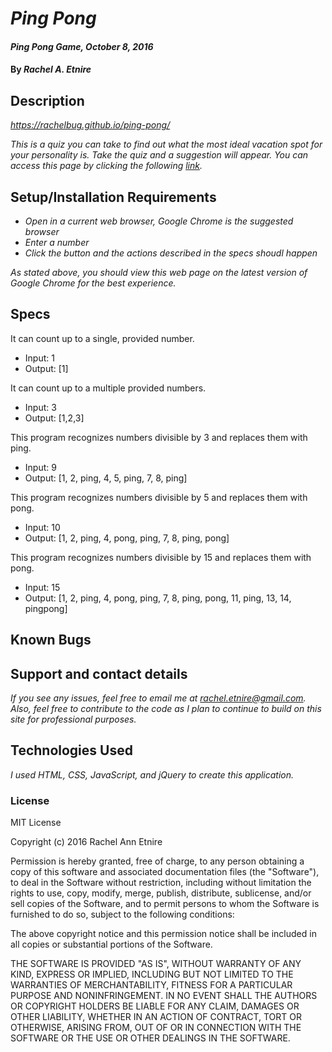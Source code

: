 # _Ping Pong_

#### _Ping Pong Game, October 8, 2016_

#### By _**Rachel A. Etnire**_

## Description

_https://rachelbug.github.io/ping-pong/_

_This is a quiz you can take to find out what the most ideal vacation spot for your personality is.  Take the quiz and a suggestion will appear.  You can access this page by clicking the following [link](https://rachelbug.github.io/tropical-vacations/)._

## Setup/Installation Requirements

* _Open in a current web browser, Google Chrome is the suggested browser_
* _Enter a number_
* _Click the button and the actions described in the specs shoudl happen_

_As stated above, you should view this web page on the latest version of Google Chrome for the best experience._

## Specs

It can count up to a single, provided number.
* Input: 1
* Output: [1]

It can count up to a multiple provided numbers.
* Input: 3
* Output: [1,2,3]

This program recognizes numbers divisible by 3 and replaces them with ping.
* Input: 9
* Output: [1, 2, ping, 4, 5, ping, 7, 8, ping]

This program recognizes numbers divisible by 5 and replaces them with pong.
* Input: 10
* Output: [1, 2, ping, 4, pong, ping, 7, 8, ping, pong]

This program recognizes numbers divisible by 15 and replaces them with pong.
* Input: 15
* Output: [1, 2, ping, 4, pong, ping, 7, 8, ping, pong, 11, ping, 13, 14, pingpong]


## Known Bugs

## Support and contact details

_If you see any issues, feel free to email me at rachel.etnire@gmail.com.  Also, feel free to contribute to the code as I plan to continue to build on this site for professional purposes._

## Technologies Used

_I used HTML, CSS, JavaScript, and jQuery to create this application._

### License

MIT License

Copyright (c) 2016 Rachel Ann Etnire

Permission is hereby granted, free of charge, to any person obtaining a copy
of this software and associated documentation files (the "Software"), to deal
in the Software without restriction, including without limitation the rights
to use, copy, modify, merge, publish, distribute, sublicense, and/or sell
copies of the Software, and to permit persons to whom the Software is
furnished to do so, subject to the following conditions:

The above copyright notice and this permission notice shall be included in all
copies or substantial portions of the Software.

THE SOFTWARE IS PROVIDED "AS IS", WITHOUT WARRANTY OF ANY KIND, EXPRESS OR
IMPLIED, INCLUDING BUT NOT LIMITED TO THE WARRANTIES OF MERCHANTABILITY,
FITNESS FOR A PARTICULAR PURPOSE AND NONINFRINGEMENT. IN NO EVENT SHALL THE
AUTHORS OR COPYRIGHT HOLDERS BE LIABLE FOR ANY CLAIM, DAMAGES OR OTHER
LIABILITY, WHETHER IN AN ACTION OF CONTRACT, TORT OR OTHERWISE, ARISING FROM,
OUT OF OR IN CONNECTION WITH THE SOFTWARE OR THE USE OR OTHER DEALINGS IN THE
SOFTWARE.
